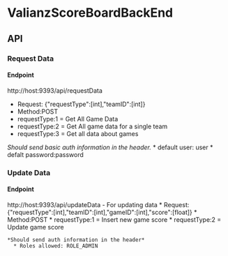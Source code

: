 # ValianzScoreBoardBackEnd
## API

### Request Data
#### Endpoint
  http://host:9393/api/requestData
   * Request: {"requestType":[int],"teamID":[int]}
   * Method:POST
   * requestType:1 = Get All Game Data
   * requestType:2 = Get All game data for a single team
   * requestType:3 = Get all data about games
   
   *Should send basic auth information in the header.*
      * default user: user 
      * defalt password:password
   
### Update Data
#### Endpoint
  http://host:9393/api/updateData - For updating data
    * Request: {"requestType":[int],"teamID":[int],"gameID":[int],"score":[float]}
    * Method:POST
    * requestType:1 = Insert new game score
    * requestType:2 = Update game score
    
    *Should send auth information in the header*
      * Roles allowed: ROLE_ADMIN
    
